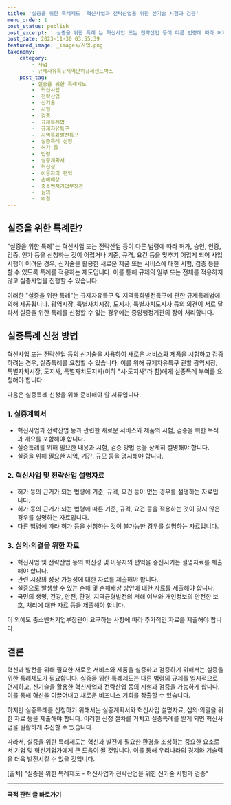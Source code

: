 ```yaml
---
title: '실증을 위한 특례제도  혁신사업과 전략산업을 위한 신기술 시험과 검증'
menu_order: 1
post_status: publish
post_excerpt: ' 실증을 위한 특례 는 혁신사업 또는 전략산업 등이 다른 법령에 따라 허가, 승인, 인증, 검증, 인가 등을 신청하는 것이 어렵거나 기준, 규격, 요건 등을 맞추기 어렵게 되어 사업 시행이 어려운 경우, 신기술을 활용한 새로운 제품 또는 서비스에 대한 시험, 검증 등을 할 수 있도록 특례를 적용하는 제도입니다. 이를 통해 규제의 일부 또는 전체를 적용하지 않고 실증사업을 진행할 수 있습니다.'
post_date: 2023-11-30 03:55:39
featured_image: _images/사업.png
taxonomy:
    category:
        - 사업
        - 규제자유특구지역단위규제샌드박스
    post_tag:
        - 실증을 위한 특례제도
        -  혁신사업
        -  전략산업
        -  신기술
        -  시험
        -  검증
        -  규제특례법
        -  규제자유특구
        -  지역특화발전특구
        -  실증특례 신청
        -  허가 등
        -  법령
        -  실증계획서
        -  혁신성
        -  이용자의 편익
        -  손해배상
        -  중소벤처기업부장관
        -  심의
        -  의결
---
```



## 실증을 위한 특례란?
"실증을 위한 특례"는 혁신사업 또는 전략산업 등이 다른 법령에 따라 허가, 승인, 인증, 검증, 인가 등을 신청하는 것이 어렵거나 기준, 규격, 요건 등을 맞추기 어렵게 되어 사업 시행이 어려운 경우, 신기술을 활용한 새로운 제품 또는 서비스에 대한 시험, 검증 등을 할 수 있도록 특례를 적용하는 제도입니다. 이를 통해 규제의 일부 또는 전체를 적용하지 않고 실증사업을 진행할 수 있습니다.

이러한 "실증을 위한 특례"는 규제자유특구 및 지역특화발전특구에 관한 규제특례법에 의해 제공됩니다. 광역시장, 특별자치시장, 도지사, 특별자치도지사 등의 의견이 서로 달라서 실증을 위한 특례를 신청할 수 없는 경우에는 중앙행정기관의 장이 처리합니다.

## 실증특례 신청 방법
혁신사업 또는 전략산업 등의 신기술을 사용하여 새로운 서비스와 제품을 시험하고 검증하려는 경우, 실증특례를 요청할 수 있습니다. 이를 위해 규제자유특구 관할 광역시장, 특별자치시장, 도지사, 특별자치도지사(이하 "시·도지사"라 함)에게 실증특례 부여를 요청해야 합니다.

다음은 실증특례 신청을 위해 준비해야 할 서류입니다.

### 1. 실증계획서
- 혁신사업과 전략산업 등과 관련한 새로운 서비스와 제품의 시험, 검증을 위한 목적과 개요를 포함해야 합니다.
- 실증특례를 위해 필요한 내용과 시험, 검증 방법 등을 상세히 설명해야 합니다.
- 실증을 위해 필요한 지역, 기간, 규모 등을 명시해야 합니다.

### 2. 혁신사업 및 전략산업 설명자료
- 허가 등의 근거가 되는 법령에 기준, 규격, 요건 등이 없는 경우를 설명하는 자료입니다.
- 허가 등의 근거가 되는 법령에 따른 기준, 규격, 요건 등을 적용하는 것이 맞지 않은 경우를 설명하는 자료입니다.
- 다른 법령에 따라 허가 등을 신청하는 것이 불가능한 경우를 설명하는 자료입니다.

### 3. 심의·의결을 위한 자료
- 혁신사업 및 전략산업 등의 혁신성 및 이용자의 편익을 증진시키는 설명자료를 제출해야 합니다.
- 관련 시장의 성장 가능성에 대한 자료를 제출해야 합니다.
- 실증으로 발생할 수 있는 손해 및 손해배상 방안에 대한 자료를 제출해야 합니다.
- 국민의 생명, 건강, 안전, 환경, 지역균형발전의 저해 여부와 개인정보의 안전한 보호, 처리에 대한 자료 등을 제출해야 합니다.

이 외에도 중소벤처기업부장관이 요구하는 사항에 따라 추가적인 자료를 제출해야 합니다.

## 결론
혁신과 발전을 위해 필요한 새로운 서비스와 제품을 실증하고 검증하기 위해서는 실증을 위한 특례제도가 필요합니다. 실증을 위한 특례제도는 다른 법령의 규제를 일시적으로 면제하고, 신기술을 활용한 혁신사업과 전략산업 등의 시험과 검증을 가능하게 합니다. 이를 통해 혁신을 이끌어내고 새로운 비즈니스 기회를 창출할 수 있습니다.

하지만 실증특례를 신청하기 위해서는 실증계획서와 혁신사업 설명자료, 심의·의결을 위한 자료 등을 제출해야 합니다. 이러한 신청 절차를 거치고 실증특례를 받게 되면 혁신사업을 원활하게 추진할 수 있습니다.

따라서, 실증을 위한 특례제도는 혁신과 발전에 필요한 환경을 조성하는 중요한 요소로서 기업 및 혁신기업가에게 큰 도움이 될 것입니다. 이를 통해 우리나라의 경제와 기술력을 더욱 발전시킬 수 있을 것입니다.

[출처] "실증을 위한 특례제도 - 혁신사업과 전략산업을 위한 신기술 시험과 검증"
<!-- wp:separator -->
<hr class="wp-block-separator has-alpha-channel-opacity"/>
<!-- /wp:separator -->

<!-- wp:group {"backgroundColor":"base","layout":{"type":"constrained"}} -->
<div class="wp-block-group has-base-background-color has-background"><!-- wp:paragraph {"align":"center","fontSize":"medium"} -->
<p class="has-text-align-center has-large-font-size"><strong>국적 관련 글 바로가기</strong></p>
<!-- /wp:paragraph -->


<!-- wp:latest-posts
{"categories":[{"id":14351,"count":19,"description":"","link":"https://uknowlaw.com/category/%ea%b5%ad%ec%a0%81/","name":"국적","slug":"국적","taxonomy":"category","parent":0,"meta":[],"_links":{"self":[{"href":"https://uknowlaw.com/wp-json/wp/v2/categories/14351"}],"collection":[{"href":"https://uknowlaw.com/wp-json/wp/v2/categories"}],"about":[{"href":"https://uknowlaw.com/wp-json/wp/v2/taxonomies/category"}],"wp:post_type":[{"href":"https://uknowlaw.com/wp-json/wp/v2/posts?categories=14351"}],"curies":[{"name":"wp","href":"https://api.w.org/{rel}","templated":true}]}}],"postsToShow":100,"excerptLength":28,"postLayout":"grid","columns":2,"featuredImageAlign":"left","featuredImageSizeSlug":"large","fontSize":"small"} /--></div>
<!-- /wp:group -->